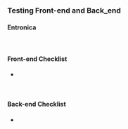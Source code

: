 <h3>Testing Front-end and Back_end</h3>
<h4>Entronica</h4>
<br/>

<h4> Front-end Checklist </h4>
<ul>
  <li></li>
</ul>
<br/>
<h4> Back-end Checklist </h4>
<ul>
  <li></li>
</ul>
